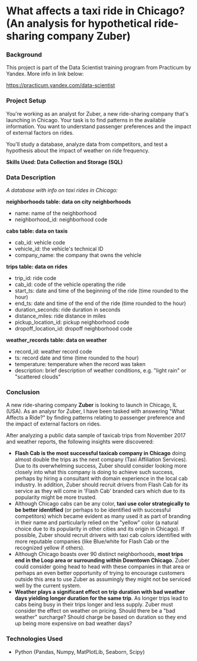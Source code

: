 # What affects a taxi ride in Chicago? (An analysis for hypothetical ride-sharing company Zuber)

### Background

This project is part of the Data Scientist training program from Practicum by Yandex. More info in link below:

https://practicum.yandex.com/data-scientist 

### Project Setup

You're working as an analyst for Zuber, a new ride-sharing company that's launching in Chicago. Your task is to find patterns in the available information. You want to understand passenger preferences and the impact of external factors on rides.

You'll study a database, analyze data from competitors, and test a hypothesis about the impact of weather on ride frequency.

**Skills Used: Data Collection and Storage (SQL)**

### Data Description

*A database with info on taxi rides in Chicago:*

**neighborhoods table: data on city neighborhoods**
* name: name of the neighborhood
* neighborhood_id: neighborhood code

**cabs table: data on taxis**
* cab_id: vehicle code
* vehicle_id: the vehicle's technical ID
* company_name: the company that owns the vehicle

**trips table: data on rides**
* trip_id: ride code
* cab_id: code of the vehicle operating the ride
* start_ts: date and time of the beginning of the ride (time rounded to the hour)
* end_ts: date and time of the end of the ride (time rounded to the hour)
* duration_seconds: ride duration in seconds
* distance_miles: ride distance in miles
* pickup_location_id: pickup neighborhood code
* dropoff_location_id: dropoff neighborhood code

**weather_records table: data on weather**
* record_id: weather record code
* ts: record date and time (time rounded to the hour)
* temperature: temperature when the record was taken
* description: brief description of weather conditions, e.g. "light rain" or "scattered clouds"


### Conclusion

A new ride-sharing company **Zuber** is looking to launch in Chicago, IL (USA). As an analysr for Zuber, I have been tasked with answering "What Affects a Ride?" by finding patterns relating to passenger preference and the impact of external factors on rides. 

After analyzing a public data sample of taxicab trips from November 2017 and weather reports, the following insights were discovered: 
* **Flash Cab is the most successful taxicab company in Chicago** doing almost double the trips as the next company (Taxi Affiliation Services). Due to its overwhelming success, Zuber should consider looking more closely into what this company is doing to achieve such success, perhaps by hiring a consultant with domain experience in the local cab industry. In addition, Zuber should recruit drivers from Flash Cab for its service as they will come in 'Flash Cab' branded cars which due to its popularity might be more trusted.
* Although Chicago cabs can be any color, **taxi  use color strategically to be better identified** (or perhaps to be identified with successful competitors) which became evident as many used it as part of branding in their name and particularly relied on the "yellow" color (a natural choice due to its popularity in other cities and its origin in Chicago).  If possible, Zuber should recruit drivers with taxi cab colors identified with more reputable companies (like Blue/white for Flash Cab or the recognized yellow if others).
* Although Chicago boasts over 90 distinct neighborhoods, **most trips end in the Loop area or surrounding within Downtown Chicago**. Zuber could consider going head to head with these companies in that area or perhaps an even better opportunity of trying to encourage customers outside this area to use Zuber as assumingly they might not be serviced well by the current system. 
* **Weather plays a significant effect on trip duration with bad weather days yielding longer duration for the same trip**. As longer trips lead to cabs being busy in their trips longer and less supply. Zuber must consider the effect on weather on pricing. Should there be a "bad weather" surcharge? Should charge be based on duration so they end up being more expensive on bad weather days? 

### Technologies Used

* Python (Pandas, Numpy, MatPlotLib, Seaborn, Scipy)

